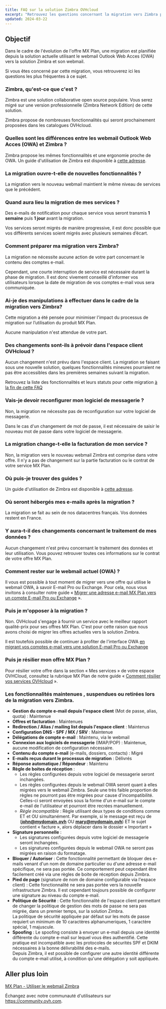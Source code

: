 ```yaml
---
title: FAQ sur la solution Zimbra OVHcloud
excerpt: "Retrouvez les questions concernant la migration vers Zimbra pour l'offre MX Plan OVHcloud"
updated: 2024-03-22
---
```


## Objectif

Dans le cadre de l'évolution de l'offre MX Plan, une migration est planifiée depuis la solution actuelle utilisant le webmail Outlook Web Acces (OWA) vers la solution Zimbra et son webmail.

Si vous êtes concerné par cette migration, vous retrouverez ici les questions les plus fréquentes à ce sujet.

### Zimbra, qu'est-ce que c'est ?

Zimbra est une solution collaborative open source populaire. Vous serez migré sur une version professionnelle (Zimbra Network Edition) de cette solution.

Zimbra propose de nombreuses fonctionnalités qui seront prochainement proposées dans les catalogues OVHcloud.

### Quelles sont les différences entre les webmail Outlook Web Acces (OWA) et Zimbra ?

Zimbra propose les mêmes fonctionnalités et une ergonomie proche de OWA. Un guide d'utilisation de Zimbra est disponible à [cette adresse](/pages/web_cloud/email_and_collaborative_solutions/mx_plan/email_zimbra).

### La migration ouvre-t-elle de nouvelles fonctionnalités ?

La migration vers le nouveau webmail maintient le même niveau de services que le précédent.

### Quand aura lieu la migration de mes services ?

Des e-mails de notification pour chaque service vous seront transmis **1 semaine** puis **1 jour** avant la migration.

Vos services seront migrés de manière progressive, il est donc possible que vos différents services soient migrés avec plusieurs semaines d’écart.

### Comment préparer ma migration vers Zimbra?

La migration ne nécessite aucune action de votre part concernant le contenu des comptes e-mail.

Cependant, une courte interruption de service est nécessaire durant la phase de migration. Il est donc vivement conseillé d'informer vos utilisateurs lorsque la date de migration de vos comptes e-mail vous sera communiquée.

### Ai-je des manipulations à effectuer dans le cadre de la migration vers Zimbra?

Cette migration a été pensée pour minimiser l'impact du processus de migration sur l’utilisation du produit MX Plan.

Aucune manipulation n'est attendue de votre part.

### Des changements sont-ils à prévoir dans l'espace client OVHcloud ?

Aucun changement n'est prévu dans l'espace client. La migration se faisant sous une nouvelle solution, quelques fonctionnalités mineures pourraient ne pas être accessibles dans les premières semaines suivant la migration.

Retrouvez la liste des fonctionnalités et leurs statuts pour cette migration [à la fin de cette FAQ](#features)

### Vais-je devoir reconfigurer mon logiciel de messagerie ?

Non, la migration ne nécessite pas de reconfiguration sur votre logiciel de messagerie.

Dans le cas d'un changement de mot de passe, il est nécessaire de saisir le nouveau mot de passe dans votre logiciel de messagerie.

### La migration change-t-elle la facturation de mon service ?

Non, la migration vers le nouveau webmail Zimbra est comprise dans votre offre. Il n'y a pas de changement sur la partie facturation ou le contrat de votre service MX Plan.

### Où puis-je trouver des guides ?

Un guide d'utilisation de Zimbra est disponible à [cette adresse](/pages/web_cloud/email_and_collaborative_solutions/mx_plan/email_zimbra).

### Où seront hébergés mes e-mails après la migration ?

La migration se fait au sein de nos datacentres français. Vos données restent en France.

### Y aura-t-il des changements concernant le traitement de mes données ?

Aucun changement n'est prévu concernant le traitement des données et leur utilisation. Vous pouvez retrouver toutes ces informations sur le contrat de votre offre MX Plan.

### Comment rester sur le webmail actuel (OWA) ?

Il vous est possible à tout moment de migrer vers une offre qui utilise le webmail OWA, à savoir E-mail Pro ou Exchange. Pour cela, nous vous invitons à consulter notre guide « [Migrer une adresse e-mail MX Plan vers un compte E-mail Pro ou Exchange](/pages/web_cloud/email_and_collaborative_solutions/migrating/migration_control_panel) ».

### Puis je m'opposer à la migration ?

Non. OVHcloud s'engage à fournir un service avec le meilleur rapport qualité-prix pour ses offres MX Plan. C'est pour cette raison que nous avons choisi de migrer les offres actuelles vers la solution Zimbra.

Il est toutefois possible de continuer à profiter de l'interface OWA [en migrant vos comptes e-mail vers une solution E-mail Pro ou Exchange](/pages/web_cloud/email_and_collaborative_solutions/migrating/migration_control_panel)

### Puis je résilier mon offre MX Plan ?

Pour résilier votre offre dans la section « Mes services » de votre espace OVHCloud, consultez la rubrique MX Plan de notre guide « [Comment résilier vos services OVHcloud](/pages/account_and_service_management/managing_billing_payments_and_services/how_to_cancel_services#mxplan) ».

### Les fonctionnalités maintenues , suspendues ou retirées lors de la migration vers Zimbra. <a name="features"></a>

- **Gestion du compte e-mail depuis l'espace client** (Mot de passe, alias, quota) : Maintenue
- **Offres et facturation** : Maintenues
- **Redirection / Alias / mailing list depuis l'espace client** : Maintenus
- **Configuration DNS - SPF / MX / SRV** : Maintenue
- **Délégations de compte e-mail** : Maintenu, via le webmail
- **Connexion aux logiciels de messagerie** (IMAP/POP) : Maintenue, aucune modification de configuration nécessaire.
- **Contenu du compte e-mail** (e-mails, dossiers, contacts) : Migré
- **E-mails reçus durant le processus de migration** : Délivrés
- **Réponse automatique / Répondeur** : Maintenu
- **Règle de boites de réception** :
    - Les règles configurées depuis votre logiciel de messagerie seront inchangées.
    - Les règles configurées depuis le webmail OWA seront quant à elles migrées vers le webmail Zimbra. Seule une très faible proportion de règles ne pourront pas être migrées pour cause d'incompatibilité. Celles-ci seront envoyées sous la forme d'un e-mail sur le compte e-mail de l'utilisateur et pourront être recrées manuellement.
    - *Règle incompatible* : Règle utilisant deux types de conditions comme ET et OU simultanément. Par exemple, si le message est reçu de (**john@mydomain.ovh** OU **mary@mydomain.ovh**) ET le sujet contient « facture », alors déplacer dans le dossier « Important »
- **Signature personnelle** :
    - Les signatures configurées depuis votre logiciel de messagerie seront inchangées.
    - Les signatures configurées depuis le webmail OWA ne seront pas migrées en raison du formatage.
- **Bloquer / Autoriser** : Cette fonctionnalité permettant de bloquer des e-mails venant d'un nom de domaine particulier ou d'une adresse e-mail spécifique, ne sera pas portée. Ce comportement peut cependant être facilement créé via une règles de boite de réception depuis Zimbra.
- **Pied de page** (signature de nom de domaine configurable via l'espace client) : Cette fonctionnalité ne sera pas portée vers la nouvelle infrastructure Zimbra. Il est cependant toujours possible de configurer une signature au niveau du compte e-mail.
- **Politique de Sécurité** : Cette fonctionnalité de l'espace client permettant de changer la politique de gestion des mots de passe ne sera pas migrée, dans un premier temps, sur la solution Zimbra.<br> La politique de sécurité appliquée par défaut sur les mots de passe requiert un minimum de 10 caractères alphanumeriques, 1 caractère spécial, 1 majuscule.
- **Spoofing** : Le spoofing consiste à envoyer un e-mail depuis une identité différente du compte e-mail sur lequel vous êtes authentifié. Cette pratique est incompatible avec les protocoles de sécurités SPF et DKIM nécessaires à la bonne délivrabilité des e-mails.<br>Depuis Zimbra, il est possible de configurer une autre identité différente du compte e-mail utilisé, à condition qu'une délégation y soit appliquée.

## Aller plus loin

[MX Plan - Utiliser le webmail Zimbra](/pages/web_cloud/email_and_collaborative_solutions/mx_plan/email_zimbra)

Échangez avec notre communauté d'utilisateurs sur <https://community.ovh.com>.
